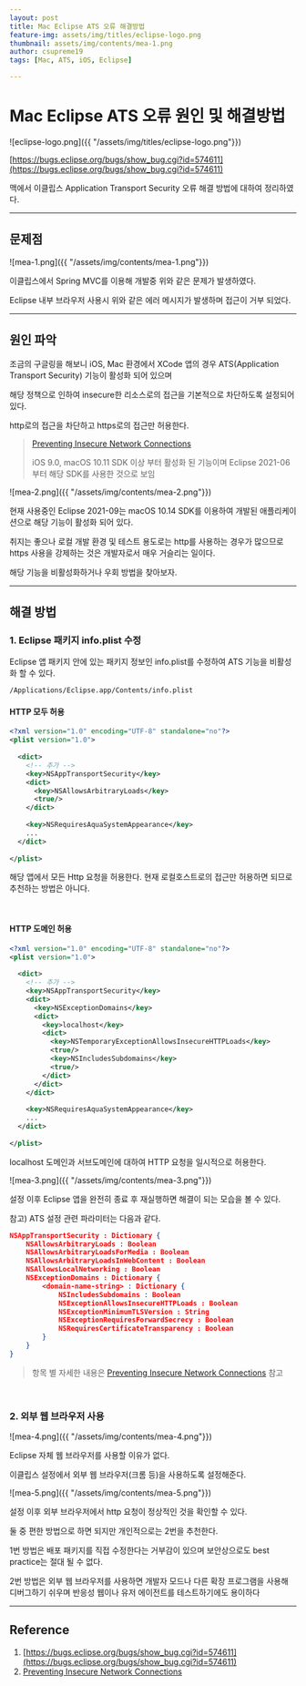 ```yaml
---
layout: post
title: Mac Eclipse ATS 오류 해결방법
feature-img: assets/img/titles/eclipse-logo.png
thumbnail: assets/img/contents/mea-1.png
author: csupreme19
tags: [Mac, ATS, iOS, Eclipse]

---
```


# Mac Eclipse ATS 오류 원인 및 해결방법

![eclipse-logo.png]({{ "/assets/img/titles/eclipse-logo.png"}})

[https://bugs.eclipse.org/bugs/show_bug.cgi?id=574611](https://bugs.eclipse.org/bugs/show_bug.cgi?id=574611)

맥에서 이클립스 Application Transport Security 오류 해결 방법에 대하여 정리하였다.

---

## 문제점

![mea-1.png]({{ "/assets/img/contents/mea-1.png"}})

이클립스에서 Spring MVC를 이용해 개발중 위와 같은 문제가 발생하였다.

Eclipse 내부 브라우저 사용시 위와 같은 에러 메시지가 발생하며 접근이 거부 되었다.

---

## 원인 파악

조금의 구글링을 해보니 iOS, Mac 환경에서 XCode 앱의 경우 ATS(Application Transport Security) 기능이 활성화 되어 있으며

해당 정책으로 인하여 insecure한 리소스로의 접근을 기본적으로 차단하도록 설정되어 있다.

http로의 접근을 차단하고 https로의 접근만 허용한다.

>[Preventing Insecure Network Connections](https://developer.apple.com/documentation/security/preventing_insecure_network_connections)
>
>iOS 9.0, macOS 10.11 SDK 이상 부터 활성화 된 기능이며 Eclipse 2021-06 부터 해당 SDK를 사용한 것으로 보임

![mea-2.png]({{ "/assets/img/contents/mea-2.png"}})

현재 사용중인 Eclipse 2021-09는 macOS 10.14 SDK를 이용하여 개발된 애플리케이션으로 해당 기능이 활성화 되어 있다.

취지는 좋으나 로컬 개발 환경 및 테스트 용도로는 http를 사용하는 경우가 많으므로 https 사용을 강제하는 것은 개발자로서 매우 거슬리는 일이다.

해당 기능을 비활성화하거나 우회 방법을 찾아보자.

---

## 해결 방법

### 1. Eclipse 패키지 info.plist 수정

Eclipse 앱 패키지 안에 있는 패키지 정보인 info.plist를 수정하여 ATS 기능을 비활성화 할 수 있다.

`/Applications/Eclipse.app/Contents/info.plist`

#### HTTP 모두 허용

```xml
<?xml version="1.0" encoding="UTF-8" standalone="no"?>
<plist version="1.0">
  
  <dict>
    <!-- 추가 -->
    <key>NSAppTransportSecurity</key>
    <dict>
      <key>NSAllowsArbitraryLoads</key>
      <true/>
    </dict>
  
    <key>NSRequiresAquaSystemAppearance</key>
    ...
  </dict>
  
</plist>

```

해당 앱에서 모든 Http 요청을 허용한다. 현재 로컬호스트로의 접근만 허용하면 되므로 추천하는 방법은 아니다.

<br>

#### HTTP 도메인 허용

```xml
<?xml version="1.0" encoding="UTF-8" standalone="no"?>
<plist version="1.0">
  
  <dict>
    <!-- 추가 -->
    <key>NSAppTransportSecurity</key>
    <dict>
      <key>NSExceptionDomains</key> 
      <dict>
        <key>localhost</key> 
        <dict> 
          <key>NSTemporaryExceptionAllowsInsecureHTTPLoads</key> 
          <true/>
          <key>NSIncludesSubdomains</key>
          <true/>
        </dict>
      </dict>
    </dict>
  
    <key>NSRequiresAquaSystemAppearance</key>
    ...
  </dict>
  
</plist>
```

localhost 도메인과 서브도메인에 대하여 HTTP 요청을 일시적으로 허용한다.



![mea-3.png]({{ "/assets/img/contents/mea-3.png"}})

설정 이후 Eclipse 앱을 완전히 종료 후 재실행하면 해결이 되는 모습을 볼 수 있다.



참고) ATS 설정 관련 파라미터는 다음과 같다.

```json
NSAppTransportSecurity : Dictionary {
    NSAllowsArbitraryLoads : Boolean
    NSAllowsArbitraryLoadsForMedia : Boolean
    NSAllowsArbitraryLoadsInWebContent : Boolean
    NSAllowsLocalNetworking : Boolean
    NSExceptionDomains : Dictionary {
        <domain-name-string> : Dictionary {
            NSIncludesSubdomains : Boolean
            NSExceptionAllowsInsecureHTTPLoads : Boolean
            NSExceptionMinimumTLSVersion : String
            NSExceptionRequiresForwardSecrecy : Boolean
            NSRequiresCertificateTransparency : Boolean
        }
    }
}
```

> 항목 별 자세한 내용은 [Preventing Insecure Network Connections](https://developer.apple.com/documentation/security/preventing_insecure_network_connections) 참고

<br>

### 2. 외부 웹 브라우저 사용

![mea-4.png]({{ "/assets/img/contents/mea-4.png"}})

Eclipse 자체 웹 브라우저를 사용할 이유가 없다.

이클립스 설정에서 외부 웹 브라우저(크롬 등)을 사용하도록 설정해준다.



![mea-5.png]({{ "/assets/img/contents/mea-5.png"}})

설정 이후 외부 브라우저에서 http 요청이 정상적인 것을 확인할 수 있다.



둘 중 편한 방법으로 하면 되지만 개인적으로는 2번을 추천한다.

1번 방법은 배포 패키지를 직접 수정한다는 거부감이 있으며 보안상으로도 best practice는 절대 될 수 없다.

2번 방법은 외부 웹 브라우저를 사용하면 개발자 모드나 다른 확장 프로그램을 사용해 디버그하기 쉬우며 반응성 웹이나 유저 에이전트를 테스트하기에도 용이하다

---

## Reference

1. [https://bugs.eclipse.org/bugs/show_bug.cgi?id=574611](https://bugs.eclipse.org/bugs/show_bug.cgi?id=574611)
2. [Preventing Insecure Network Connections](https://developer.apple.com/documentation/security/preventing_insecure_network_connections)

